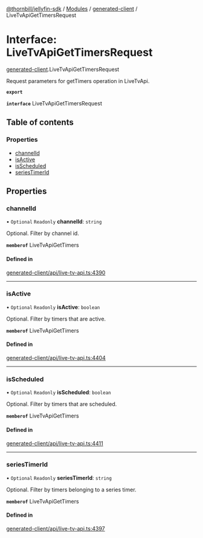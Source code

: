 [@thornbill/jellyfin-sdk](../README.md) / [Modules](../modules.md) / [generated-client](../modules/generated_client.md) / LiveTvApiGetTimersRequest

# Interface: LiveTvApiGetTimersRequest

[generated-client](../modules/generated_client.md).LiveTvApiGetTimersRequest

Request parameters for getTimers operation in LiveTvApi.

**`export`**

**`interface`** LiveTvApiGetTimersRequest

## Table of contents

### Properties

- [channelId](generated_client.LiveTvApiGetTimersRequest.md#channelid)
- [isActive](generated_client.LiveTvApiGetTimersRequest.md#isactive)
- [isScheduled](generated_client.LiveTvApiGetTimersRequest.md#isscheduled)
- [seriesTimerId](generated_client.LiveTvApiGetTimersRequest.md#seriestimerid)

## Properties

### channelId

• `Optional` `Readonly` **channelId**: `string`

Optional. Filter by channel id.

**`memberof`** LiveTvApiGetTimers

#### Defined in

[generated-client/api/live-tv-api.ts:4390](https://github.com/jellyfin/jellyfin-sdk-typescript/blob/7402732/src/generated-client/api/live-tv-api.ts#L4390)

___

### isActive

• `Optional` `Readonly` **isActive**: `boolean`

Optional. Filter by timers that are active.

**`memberof`** LiveTvApiGetTimers

#### Defined in

[generated-client/api/live-tv-api.ts:4404](https://github.com/jellyfin/jellyfin-sdk-typescript/blob/7402732/src/generated-client/api/live-tv-api.ts#L4404)

___

### isScheduled

• `Optional` `Readonly` **isScheduled**: `boolean`

Optional. Filter by timers that are scheduled.

**`memberof`** LiveTvApiGetTimers

#### Defined in

[generated-client/api/live-tv-api.ts:4411](https://github.com/jellyfin/jellyfin-sdk-typescript/blob/7402732/src/generated-client/api/live-tv-api.ts#L4411)

___

### seriesTimerId

• `Optional` `Readonly` **seriesTimerId**: `string`

Optional. Filter by timers belonging to a series timer.

**`memberof`** LiveTvApiGetTimers

#### Defined in

[generated-client/api/live-tv-api.ts:4397](https://github.com/jellyfin/jellyfin-sdk-typescript/blob/7402732/src/generated-client/api/live-tv-api.ts#L4397)

